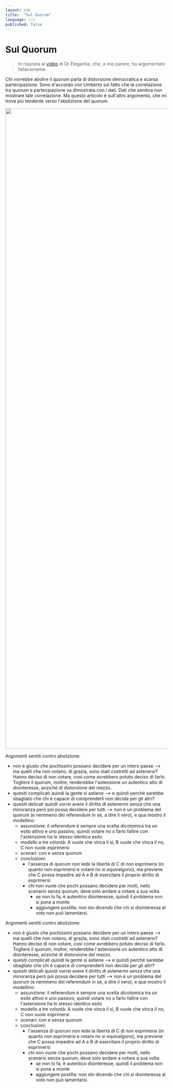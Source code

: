 ```yaml
---
layout: ide
title:  "Sul Quorum"
language: 🇮🇹
published: false
---
```


# Sul Quorum


> In risposta al [video](https://www.youtube.com/watch?v=A-nlXG8DjNo&pp=ygUTZHIgZWxlZ2FudGlhIHF1b3J1bQ%3D%3D) di Dr Elegantia, che, a mio parere, ha argomentato fallacemente.

Chi vorrebbe abolire il quorum parla di distorsione democratica e scarsa partecipazione. Sono d'accordo con Umberto sul fatto che la correlazione tra quorum e partecipazione va dimostrata con i dati. Dati che sembra non mostrare tale correlazione. Ma questo articolo è sull'altro argomento, che mi trova più tendente verso l'abolizione del quorum.

<img src="https://upload.wikimedia.org/wikipedia/commons/thumb/f/fa/762_12-Quoya_atriplicina.jpg/1024px-762_12-Quoya_atriplicina.jpg" style="width:50vh;">

Argomenti sentiti contro abolizione:
- non è giusto che pochissimi possano decidere per un intero paese --> ma quelli che non votano, di grazia, sono stati costretti ad astenersi? Hanno deciso di non votare, così come avrebbero potuto deciso di farlo. Togliere il quorum, inoltre, renderebbe l'astensione un autentico atto di disinteresse, anziché di distorsione del mezzo.
- quesiti complicati quindi la gente si astiene --> e quindi perché sarebbe sbagliato che chi è capace di comprenderli non decida per gli altri? 
- quesiti delicati quindi vorrei avere il diritto di astenermi senza che una minoranza però poi possa decidere per tutti --> non è un problema del quorum (e nemmeno dei referendum in sé, a dire il vero), e qua mostro il modellino:
	- assunzione: il referendum è sempre una scelta dicotomica tra un esito attivo e uno passivo, quindi votare no o farlo fallire con l'astensione ha lo stesso identico esito
	- modello a tre volontà: A vuole che vinca il sì, B vuole che vinca il no, C non vuole esprimersi
	- scenari: con e senza quorum
	- conclusioni:
		- l'assenza di quorum non lede la libertà di C di non esprimersi (in quanto non esprimersi e votare no si equivalgono), ma previene che C possa impedire ad A e B di esercitare il proprio diritto di esprimersi
		- chi non vuole che pochi possano decidere per molti, nello scenario senza quorum, deve solo andare a votare a sua volta
			- se non lo fa, è autentico disinteresse, quindi il problema non si pone a monte
			- aggiungere postilla: non sto dicendo che chi si disinteressa al voto non può lamentarsi.

Argomenti sentiti contro abolizione:
- non è giusto che pochissimi possano decidere per un intero paese --> ma quelli che non votano, di grazia, sono stati costretti ad astenersi? Hanno deciso di non votare, così come avrebbero potuto deciso di farlo. Togliere il quorum, inoltre, renderebbe l'astensione un autentico atto di disinteresse, anziché di distorsione del mezzo.
- quesiti complicati quindi la gente si astiene --> e quindi perché sarebbe sbagliato che chi è capace di comprenderli non decida per gli altri? 
- quesiti delicati quindi vorrei avere il diritto di astenermi senza che una minoranza però poi possa decidere per tutti --> non è un problema del quorum (e nemmeno dei referendum in sé, a dire il vero), e qua mostro il modellino:
	- assunzione: il referendum è sempre una scelta dicotomica tra un esito attivo e uno passivo, quindi votare no o farlo fallire con l'astensione ha lo stesso identico esito
	- modello a tre volontà: A vuole che vinca il sì, B vuole che vinca il no, C non vuole esprimersi
	- scenari: con e senza quorum
	- conclusioni:
		- l'assenza di quorum non lede la libertà di C di non esprimersi (in quanto non esprimersi e votare no si equivalgono), ma previene che C possa impedire ad A e B di esercitare il proprio diritto di esprimersi
		- chi non vuole che pochi possano decidere per molti, nello scenario senza quorum, deve solo andare a votare a sua volta
			- se non lo fa, è autentico disinteresse, quindi il problema non si pone a monte
			- aggiungere postilla: non sto dicendo che chi si disinteressa al voto non può lamentarsi.